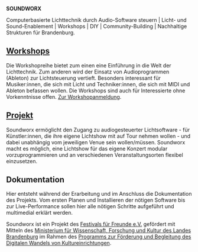 **SOUNDWORX**

Computerbasierte Lichttechnik durch Audio-Software steuern | Licht- und Sound-Enablement | Workshops | DIY | Community-Building | Nachhaltige Strukturen für Brandenburg.

## [Workshops](https://soundworx.org/workshops)

Die Workshopreihe bietet zum einen eine Einführung in die Welt der Lichttechnik. Zum anderen wird der Einsatz von Audioprogrammen (Ableton) zur Lichtsteuerung vertieft. Besonders interessant für Musiker:innen, die sich mit Licht und Techniker:innen, die sich mit MIDI und Ableton befassen wollen. Die Workshops sind auch für Interessierte ohne Vorkenntnisse offen. [Zur Workshopanmeldung](/register).

## [Projekt](https://soundworx.org/project)

Soundworx ermöglicht den Zugang zu audiogesteuerter Lichtsoftware - für Künstler:innen, die ihre eigene Lichtshow mit auf Tour nehmen wollen - und dabei unabhängig vom jeweiligen Venue sein wollen/müssen. Soundworx macht es möglich, eine Lichtshow für das eigene Konzert modular vorzuprogrammieren und an verschiedenen Veranstaltungsorten flexibel einzusetzen.

## Dokumentation
Hier entsteht während der Erarbeitung und im Anschluss die Dokumentation des Projekts. Vom ersten Planen und Installieren der nötigen Software bis zur Live-Performance sollen hier alle nötigen Schritte aufgeführt und multimedial erklärt werden.

Soundworx ist ein Projekt des [Festivals für Freunde e.V.](http://www.festivalfuerfreunde.de/) gefördert mit Mitteln des [Ministerium für Wissenschaft, Forschung und Kultur des Landes Brandenburg](https://mwfk.brandenburg.de/mwfk/de/) im Rahmen des [Programms zur Förderung und Begleitung des Digitalen Wandels von Kultureinrichtungen](https://mwfk.brandenburg.de/mwfk/de/kultur/digitalisierung-in-der-kultur/).
